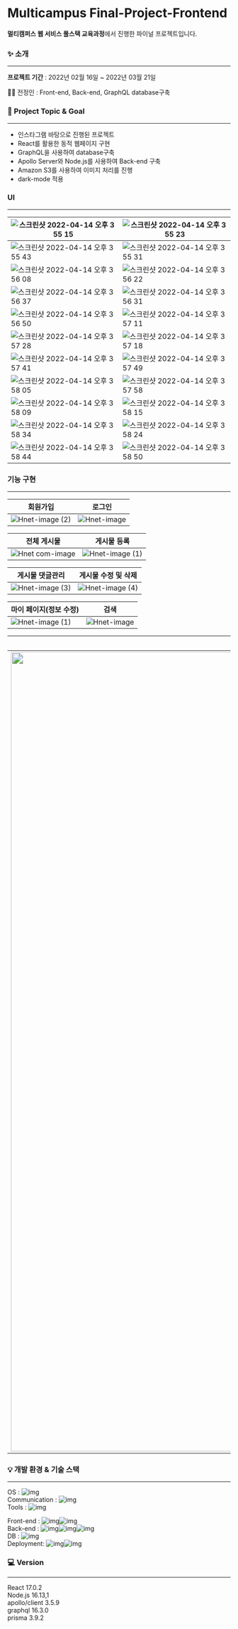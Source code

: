 # Multicampus Final-Project-Frontend

**멀티캠퍼스 웹 서비스 풀스택 교육과정**에서 진행한 파이널 프로젝트입니다.





### ✨ 소개

---

**프로젝트 기간** : 2022년 02월 16일 ~ 2022년 03월 21일

👩‍💻 전정인 : Front-end, Back-end, GraphQL database구축





### 🎯 Project Topic & Goal

---

- 인스타그램 바탕으로 진행된 프로젝트
- React를 활용한 동적 웹페이지 구현
- GraphQL을 사용하여 database구축
- Apollo Server와 Node.js를 사용하여  Back-end 구축
- Amazon S3를 사용하여 이미지 처리를 진행
- dark-mode 적용





### UI

---

|![스크린샷 2022-04-14 오후 3 55 15](https://user-images.githubusercontent.com/96180427/163336467-6c23a5a9-a3b4-4f45-9ace-fdea70755828.png)|![스크린샷 2022-04-14 오후 3 55 23](https://user-images.githubusercontent.com/96180427/163336699-70fe1d3c-e30e-4d76-8d81-5616cc9bc280.png)|
| ------------------------------------------------------------ | ------------------------------------------------------------ |
|![스크린샷 2022-04-14 오후 3 55 43](https://user-images.githubusercontent.com/96180427/163336986-2a303c4a-7552-4051-99a5-23c3ff010c67.png)|![스크린샷 2022-04-14 오후 3 55 31](https://user-images.githubusercontent.com/96180427/163336995-50264b0a-fdd1-4e21-915b-bcfd01ccbec7.png)|
|![스크린샷 2022-04-14 오후 3 56 08](https://user-images.githubusercontent.com/96180427/163337265-4b6bb20c-a78b-4be5-b4c7-6a4c655ef4ea.png)|![스크린샷 2022-04-14 오후 3 56 22](https://user-images.githubusercontent.com/96180427/163337284-3b8bd800-0d57-4d51-85ff-4bed32a11b9b.png)|
|![스크린샷 2022-04-14 오후 3 56 37](https://user-images.githubusercontent.com/96180427/163337348-4132d454-bb44-4d9c-b878-67f6f0900f4b.png)|![스크린샷 2022-04-14 오후 3 56 31](https://user-images.githubusercontent.com/96180427/163337368-5bec99a5-bc16-4c57-9ab0-21092890e865.png)|
|![스크린샷 2022-04-14 오후 3 56 50](https://user-images.githubusercontent.com/96180427/163337407-38615084-2614-487f-aeeb-9a635a0d01ca.png)|![스크린샷 2022-04-14 오후 3 57 11](https://user-images.githubusercontent.com/96180427/163337420-f1a9977a-8a78-4014-bc9b-cc296664aba6.png)|
|![스크린샷 2022-04-14 오후 3 57 28](https://user-images.githubusercontent.com/96180427/163337452-6358ed02-ec58-498a-bdcb-5a0994dfa556.png)|![스크린샷 2022-04-14 오후 3 57 18](https://user-images.githubusercontent.com/96180427/163337463-6ddb5847-e1e4-4b91-a18a-3540ab308d1f.png)|
|![스크린샷 2022-04-14 오후 3 57 41](https://user-images.githubusercontent.com/96180427/163337499-506d6032-89ee-45d4-b260-81438178b85d.png)|![스크린샷 2022-04-14 오후 3 57 49](https://user-images.githubusercontent.com/96180427/163337518-d18719eb-dd1e-4501-ab90-5b8c22883298.png)|
|![스크린샷 2022-04-14 오후 3 58 05](https://user-images.githubusercontent.com/96180427/163337605-805a747a-572e-47af-a27c-fb783e030e67.png)|![스크린샷 2022-04-14 오후 3 57 58](https://user-images.githubusercontent.com/96180427/163337666-1c591e09-158e-4852-aaff-5542c91169ef.png)|
|![스크린샷 2022-04-14 오후 3 58 09](https://user-images.githubusercontent.com/96180427/163337724-6789bfbf-ff6d-4663-b5df-e7f15527a4b6.png)|![스크린샷 2022-04-14 오후 3 58 15](https://user-images.githubusercontent.com/96180427/163337742-0c544982-83f5-4bb9-9946-553505d06e9a.png)|
|![스크린샷 2022-04-14 오후 3 58 34](https://user-images.githubusercontent.com/96180427/163337798-6b02cc2c-dad9-4209-924e-562fd0095294.png)|![스크린샷 2022-04-14 오후 3 58 24](https://user-images.githubusercontent.com/96180427/163337836-a190446b-3597-4ae6-a622-1cbff83a9e7e.png)|
|![스크린샷 2022-04-14 오후 3 58 44](https://user-images.githubusercontent.com/96180427/163337892-b0615063-b6e0-4691-b00a-632af316f491.png)|![스크린샷 2022-04-14 오후 3 58 50](https://user-images.githubusercontent.com/96180427/163337920-06a72251-e21a-4243-ba49-1b11d8f0b036.png)|





### 기능 구현

----

| 회원가입                                                     | 로그인                                                       |
| ------------------------------------------------------------ | ------------------------------------------------------------ |
|![Hnet-image (2)](https://user-images.githubusercontent.com/96180427/163338016-b5205c7d-a1d9-432e-8d81-e7a8510ecaa1.gif)| ![Hnet-image](https://user-images.githubusercontent.com/96180427/163338326-9924e6e0-f1d3-42cc-b73f-a99c268b76d8.gif) |

| 전체 게시물                                   | 게시물 등록                                                  |
| ------------------------------------------------------------ | ------------------------------------------------------------ |
|![Hnet com-image](https://user-images.githubusercontent.com/96180427/163345111-a09e2afb-3453-49dc-b579-23a87c95b320.gif)| ![Hnet-image (1)](https://user-images.githubusercontent.com/96180427/163338649-f4d24ff0-8dea-4b09-be16-b406a6598a65.gif)|

| 게시물 댓글관리                               | 게시물 수정 및 삭제                                                 |
| ------------------------------------------------------------ | ------------------------------------------------------------ |
|![Hnet-image (3)](https://user-images.githubusercontent.com/96180427/163345764-34b3c2ec-8ef5-460f-8c04-556b6ac32d36.gif) |![Hnet-image (4)](https://user-images.githubusercontent.com/96180427/163346225-41773b65-9521-4f71-a123-2c9671e6deff.gif) |

| 마이 페이지(정보 수정)                                       | 검색                                                         |
| ------------------------------------------------------------ | ------------------------------------------------------------ |
|![Hnet-image (1)](https://user-images.githubusercontent.com/96180427/163342915-f0ef916d-3f24-457e-a9ac-4f34f5e4ee90.gif)|![Hnet-image](https://user-images.githubusercontent.com/96180427/163342771-0110b290-2bc4-438a-b813-86b97a8be858.gif)|

| 채팅                                                         |
| ------------------------------------------------------------ |
|<img src="https://user-images.githubusercontent.com/96180427/163339949-1969573b-1277-4a9c-803a-69c18c3af5e6.gif" style="zoom:150%;" width="1200px"/> |




### 💡 개발 환경 & 기술 스택

---

OS : ![img](https://img.shields.io/badge/macOS-fefefe?style=flat&logo=macOS&logoColor=3776AB)  
Communication : ![img](https://img.shields.io/badge/Zoom-fefefe?style=flat&logo=Zoom&logoColor=2D8CFF)  
Tools : ![img](https://img.shields.io/badge/Visual%20Studio%20Code-fefefe?style=flat&logo=Visual%20Studio%20Code&logoColor=007ACC)  

Front-end : ![img](https://img.shields.io/badge/React-fefefe?style=flat&logo=React&logoColor=61DAFB)![img](https://img.shields.io/badge/JavaScript-fefefe?style=flat&logo=JavaScript&logoColor=F7DF1E)  
Back-end : ![img](https://img.shields.io/badge/Node.js-fefefe?style=flat&logo=Node.js&logoColor=339933)![img](https://img.shields.io/badge/Apollo-fefefe?style=flat&logo=Apollo%20GraphQL&logoColor=311C87)![img](https://img.shields.io/badge/Prisma-fefefe?style=flat&logo=Prisma&logoColor=2D3748)  
DB : ![img](https://img.shields.io/badge/GraphQL-fefefe?style=flat&logo=GraphQL&logoColor=E10098)  
Deployment: ![img](https://img.shields.io/badge/Amazon%20AWS-fefefe?style=flat&logo=Amazon%20AWS&logoColor=232F3E)![img](https://img.shields.io/badge/Amazon%20S3-fefefe?style=flat&logo=Amazon%20S3&logoColor=569A31)




### 💻 Version

---

React 17.0.2  
Node.js 16.13,1  
apollo/client 3.5.9  
graphql 16.3.0  
prisma 3.9.2
